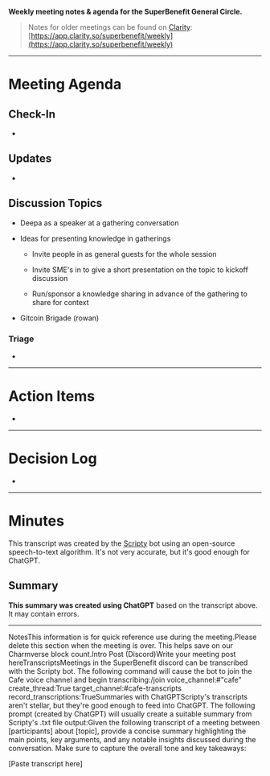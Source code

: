 **Weekly meeting notes & agenda for the SuperBenefit General Circle.**

> Notes for older meetings can be found on [Clarity](https://app.clarity.so/superbenefit/docs/7b03af88-ecdf-4858-8eb8-c0b8d35988f7):
> [https://app.clarity.so/superbenefit/weekly](https://app.clarity.so/superbenefit/weekly)

---

# Meeting Agenda

## Check-In

- 

## Updates

- 

## Discussion Topics

- Deepa as a speaker at a gathering conversation

- Ideas for presenting knowledge in gatherings

  - Invite people in as general guests for the whole session

  - Invite SME's in to give a short presentation on the topic to kickoff discussion

  - Run/sponsor a knowledge sharing in advance of the gathering to share for context

- Gitcoin Brigade (rowan)

### Triage

	

  -  

---

# Action Items

- 	

---

# Decision Log

- 

---

# Minutes

This transcript was created by the [Scripty](https://scripty.org/) bot using an open-source speech-to-text algorithm. It's not very accurate, but it's good enough for ChatGPT.

## Summary

**This summary was created using ChatGPT** based on the transcript above. It may contain errors.

> <Paste summary here>

---

NotesThis information is for quick reference use during the meeting.Please delete this section when the meeting is over. This helps save on our Charmverse block count.Intro Post (Discord)Write your meeting post hereTranscriptsMeetings in the SuperBenefit discord can be transcribed with the Scripty bot. The following command will cause the bot to join the Cafe voice channel and begin transcribing:/join voice_channel:#"cafe" create_thread:True target_channel:#cafe-transcripts record_transcriptions:TrueSummaries with ChatGPTScripty's transcripts aren't stellar, but they're good enough to feed into ChatGPT. The following prompt (created by ChatGPT) will usually create a suitable summary from Scripty's .txt file output:Given the following transcript of a meeting between [participants] about [topic], provide a concise summary highlighting the main points, key arguments, and any notable insights discussed during the conversation. Make sure to capture the overall tone and key takeaways:

[Paste transcript here]
